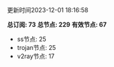 更新时间2023-12-01 18:16:58

**总订阅: 73**
**总节点: 229**
**有效节点: 67**
- ss节点: 25
- trojan节点: 25
- v2ray节点: 17
